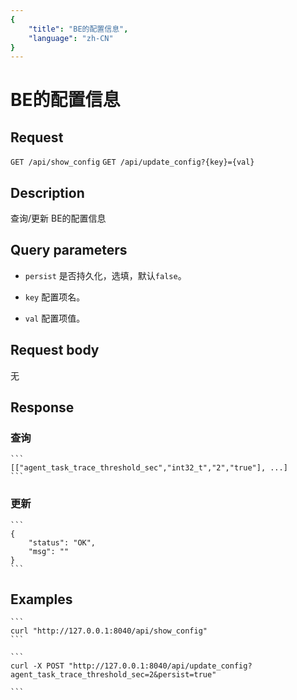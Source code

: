 ```yaml
---
{
    "title": "BE的配置信息",
    "language": "zh-CN"
}
---
```


<!-- 
Licensed to the Apache Software Foundation (ASF) under one
or more contributor license agreements.  See the NOTICE file
distributed with this work for additional information
regarding copyright ownership.  The ASF licenses this file
to you under the Apache License, Version 2.0 (the
"License"); you may not use this file except in compliance
with the License.  You may obtain a copy of the License at

  http://www.apache.org/licenses/LICENSE-2.0

Unless required by applicable law or agreed to in writing,
software distributed under the License is distributed on an
"AS IS" BASIS, WITHOUT WARRANTIES OR CONDITIONS OF ANY
KIND, either express or implied.  See the License for the
specific language governing permissions and limitations
under the License.
-->

# BE的配置信息

## Request

`GET /api/show_config`
`GET /api/update_config?{key}={val}`

## Description

查询/更新 BE的配置信息

## Query parameters

* `persist`
    是否持久化，选填，默认`false`。

* `key`
    配置项名。

* `val`
    配置项值。        

## Request body

无

## Response

### 查询

    ```
    [["agent_task_trace_threshold_sec","int32_t","2","true"], ...]
    ```

### 更新
    ```
    {
        "status": "OK",
        "msg": ""
    }
    ```

## Examples


    ```
    curl "http://127.0.0.1:8040/api/show_config"
    ```
    
    ```
    curl -X POST "http://127.0.0.1:8040/api/update_config?agent_task_trace_threshold_sec=2&persist=true"
    
    ```

